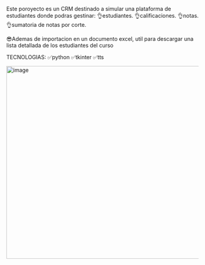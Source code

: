 Este poroyecto es un CRM destinado a simular una plataforma de estudiantes donde podras gestinar:
👌estudiantes.
👌calificaciones.
👌notas. 
👌sumatoria de notas por corte.

😎Ademas de importacion en un documento excel, 
util para descargar una lista detallada de los estudiantes del curso  

TECNOLOGIAS:
✅python 
✅tkinter
✅tts

<img width="1627" height="506" alt="image" src="https://github.com/user-attachments/assets/e59a42fa-c3c4-4542-a472-d1832cc5c174" />
